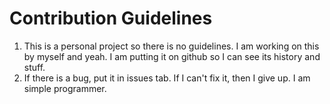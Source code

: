 # Contribution Guidelines

1. This is a personal project so there is no guidelines. I am working on this by myself and yeah. I am putting it on github so I can see its history and stuff.
2. If there is a bug, put it in issues tab. If I can't fix it, then I give up. I am simple programmer.
